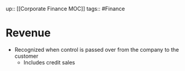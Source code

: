 up:: [[Corporate Finance MOC]]
tags:: #Finance 
# Revenue
- Recognized when control is passed over from the company to the customer
	- Includes credit sales